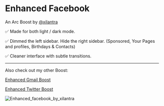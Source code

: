 # Enhanced Facebook
An Arc Boost by [@xilantra](https://twitter.com/xilantra)


✅ Made for both light / dark mode.

✅ Dimmed the left sidebar. Hide the right sidebar. (Sponsored, Your Pages and profiles, Birthdays & Contacts)

✅ Cleaner interface with subtle transitions.


---

Also check out my other Boost:

[Enhanced Gmail Boost](https://github.com/Xilantra/enhanced-gmail)

[Enhanced Twitter Boost](https://github.com/Xilantra/enhanced-twitter)


![Enhanced_facebook_by_xilantra](https://user-images.githubusercontent.com/1661952/196849037-4f8269df-14a8-40d7-9402-ae9859e48a8b.png)
